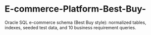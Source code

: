 # E-commerce-Platform-Best-Buy-
Oracle SQL e-commerce schema (Best Buy style): normalized tables, indexes, seeded test data, and 10 business requirement queries.
